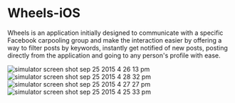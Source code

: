 # Wheels-iOS

Wheels is an application initially designed to communicate with a specific Facebook carpooling group and make the interaction easier by offering a way to filter posts by keywords, instantly get notified of new posts, posting directly from the application and going to any person's profile with ease.

![simulator screen shot sep 25 2015 4 26 13 pm](https://cloud.githubusercontent.com/assets/8212679/10112795/c7b4afa4-63a3-11e5-8926-4d1e0fffb0f6.png)
![simulator screen shot sep 25 2015 4 28 32 pm](https://cloud.githubusercontent.com/assets/8212679/10112801/cae6e9ee-63a3-11e5-9c5a-c1a671290c76.png)
![simulator screen shot sep 25 2015 4 27 27 pm](https://cloud.githubusercontent.com/assets/8212679/10112804/cda2d242-63a3-11e5-8ceb-123554b1b2e1.png)
![simulator screen shot sep 25 2015 4 25 33 pm](https://cloud.githubusercontent.com/assets/8212679/10112805/cedb152a-63a3-11e5-832d-e030e327bead.png)
